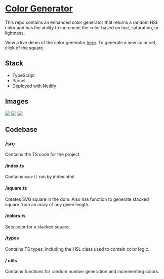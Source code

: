 # [Color Generator](https://practical-sinoussi-967ca9.netlify.app)

This repo contains an enhanced color generator that returns a random HSL color and has the ability to increment the color based on hue, saturation, or lightness.

View a live demo of the color generator [here](https://practical-sinoussi-967ca9.netlify.app).
To generate a new color set, click of the square.

## Stack

- TypeScript
- Parcel
- Deployed with Netlify

## Images

![](https://flic.kr/p/2n1LNkZ)
![](https://flic.kr/p/2n1LNj1)
![](https://flic.kr/p/2n1LNjb)

## Codebase

### /src

Contains the TS code for the project.

#### /index.ts

Contains `main()` run by index.html

#### /square.ts

Creates SVG square in the dom. Also has function to generate stacked square from an array of any given length.

#### /colors.ts

Sets color for a stacked square.

#### /types

Contains TS types, including the HSL class used to contain color logic.

#### / utils

Contains functions for random number generation and incrementing colors.
